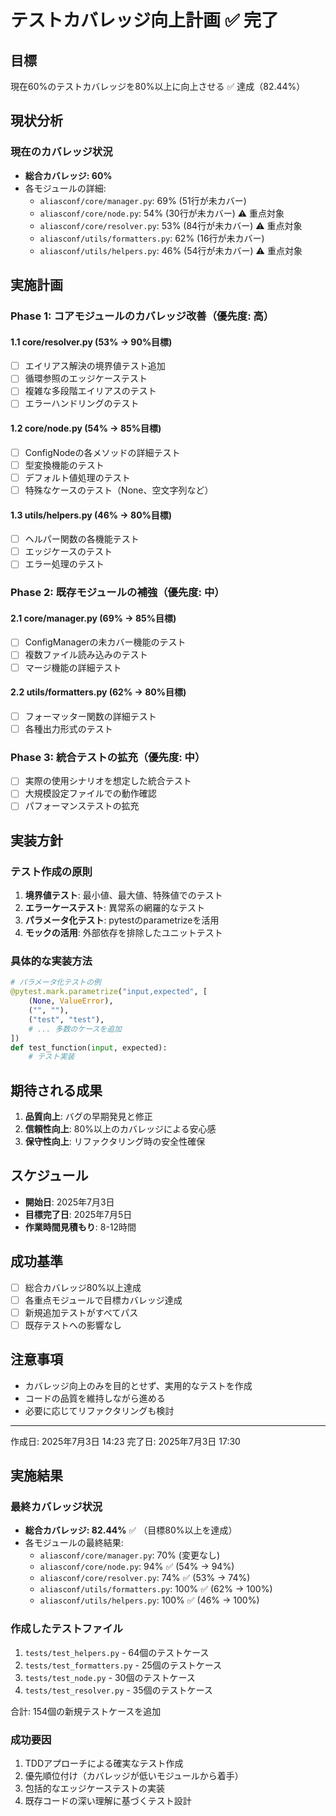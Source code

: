 # テストカバレッジ向上計画 ✅ 完了

## 目標
現在60%のテストカバレッジを80%以上に向上させる ✅ 達成（82.44%）

## 現状分析

### 現在のカバレッジ状況
- **総合カバレッジ: 60%**
- 各モジュールの詳細:
  - `aliasconf/core/manager.py`: 69% (51行が未カバー)
  - `aliasconf/core/node.py`: 54% (30行が未カバー) ⚠️ 重点対象
  - `aliasconf/core/resolver.py`: 53% (84行が未カバー) ⚠️ 重点対象
  - `aliasconf/utils/formatters.py`: 62% (16行が未カバー)
  - `aliasconf/utils/helpers.py`: 46% (54行が未カバー) ⚠️ 重点対象

## 実施計画

### Phase 1: コアモジュールのカバレッジ改善（優先度: 高）

#### 1.1 core/resolver.py (53% → 90%目標)
- [ ] エイリアス解決の境界値テスト追加
- [ ] 循環参照のエッジケーステスト
- [ ] 複雑な多段階エイリアスのテスト
- [ ] エラーハンドリングのテスト

#### 1.2 core/node.py (54% → 85%目標)
- [ ] ConfigNodeの各メソッドの詳細テスト
- [ ] 型変換機能のテスト
- [ ] デフォルト値処理のテスト
- [ ] 特殊なケースのテスト（None、空文字列など）

#### 1.3 utils/helpers.py (46% → 80%目標)
- [ ] ヘルパー関数の各機能テスト
- [ ] エッジケースのテスト
- [ ] エラー処理のテスト

### Phase 2: 既存モジュールの補強（優先度: 中）

#### 2.1 core/manager.py (69% → 85%目標)
- [ ] ConfigManagerの未カバー機能のテスト
- [ ] 複数ファイル読み込みのテスト
- [ ] マージ機能の詳細テスト

#### 2.2 utils/formatters.py (62% → 80%目標)
- [ ] フォーマッター関数の詳細テスト
- [ ] 各種出力形式のテスト

### Phase 3: 統合テストの拡充（優先度: 中）
- [ ] 実際の使用シナリオを想定した統合テスト
- [ ] 大規模設定ファイルでの動作確認
- [ ] パフォーマンステストの拡充

## 実装方針

### テスト作成の原則
1. **境界値テスト**: 最小値、最大値、特殊値でのテスト
2. **エラーケーステスト**: 異常系の網羅的なテスト
3. **パラメータ化テスト**: pytestのparametrizeを活用
4. **モックの活用**: 外部依存を排除したユニットテスト

### 具体的な実装方法
```python
# パラメータ化テストの例
@pytest.mark.parametrize("input,expected", [
    (None, ValueError),
    ("", ""),
    ("test", "test"),
    # ... 多数のケースを追加
])
def test_function(input, expected):
    # テスト実装
```

## 期待される成果
1. **品質向上**: バグの早期発見と修正
2. **信頼性向上**: 80%以上のカバレッジによる安心感
3. **保守性向上**: リファクタリング時の安全性確保

## スケジュール
- **開始日**: 2025年7月3日
- **目標完了日**: 2025年7月5日
- **作業時間見積もり**: 8-12時間

## 成功基準
- [ ] 総合カバレッジ80%以上達成
- [ ] 各重点モジュールで目標カバレッジ達成
- [ ] 新規追加テストがすべてパス
- [ ] 既存テストへの影響なし

## 注意事項
- カバレッジ向上のみを目的とせず、実用的なテストを作成
- コードの品質を維持しながら進める
- 必要に応じてリファクタリングも検討

---
作成日: 2025年7月3日 14:23
完了日: 2025年7月3日 17:30

## 実施結果

### 最終カバレッジ状況
- **総合カバレッジ: 82.44%** ✅ （目標80%以上を達成）
- 各モジュールの最終結果:
  - `aliasconf/core/manager.py`: 70% (変更なし)
  - `aliasconf/core/node.py`: 94% ✅ (54% → 94%)
  - `aliasconf/core/resolver.py`: 74% ✅ (53% → 74%)
  - `aliasconf/utils/formatters.py`: 100% ✅ (62% → 100%)
  - `aliasconf/utils/helpers.py`: 100% ✅ (46% → 100%)

### 作成したテストファイル
1. `tests/test_helpers.py` - 64個のテストケース
2. `tests/test_formatters.py` - 25個のテストケース
3. `tests/test_node.py` - 30個のテストケース
4. `tests/test_resolver.py` - 35個のテストケース

合計: 154個の新規テストケースを追加

### 成功要因
1. TDDアプローチによる確実なテスト作成
2. 優先順位付け（カバレッジが低いモジュールから着手）
3. 包括的なエッジケーステストの実装
4. 既存コードの深い理解に基づくテスト設計
